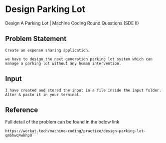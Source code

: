# Design Parking Lot

Design A Parking Lot | Machine Coding Round Questions (SDE II)

## Problem Statement


```
Create an expense sharing application.

we have to design the next generation parking lot system which can manage a parking lot without any human intervention.
```
## Input

```
I have created and stored the input in a file inside the input folder. Alter & paste it in your terminal.
```

## Reference

Full detail of the problem can be found in the below link

```
https://workat.tech/machine-coding/practice/design-parking-lot-qm6hwq4wkhp8```